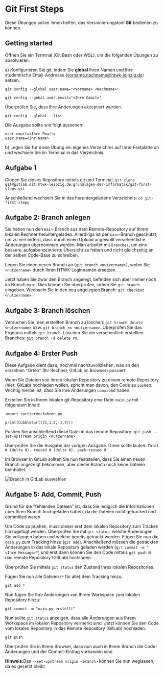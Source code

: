 # Git First Steps

Diese Übungen sollen Ihnen helfen, das Versionierungstool **Git** bedienen zu können.

## Getting started

Öffnen Sie ein Terminal (Git Bash oder WSL), um die folgenden Übungen zu absolvieren.

a) Konfigurieren Sie git, indem Sie **global** Ihren Namen und Ihre studentische Email-Addresse (vorname.nachname@htwk-leipzig.de) setzen.

`git config --global user.name="<Vorname> <Nachname>"`

`git config --gobal user.email="<Ihre Email>"`

Überprüfen Sie, dass Ihre Änderungen akzeptiert wurden.

`git config --global --list`

Die Ausgabe sollte wie folgt aussehen:

```
user.email=<Ihre Email>
user.name=<Ihr Name>
```

b) Legen Sie für diese Übung ein eigenes Verzeichnis auf Ihrer Festplatte an und wechseln Sie im Terminal in das Verzeichnis.

## Aufgabe 1

Clonen Sie dieses Repository mittels git und Terminal:
`git clone git@gitlab.dit.htwk-leipzig.de:grundlagen-der-informatik/git-first-steps.git`

Anschließend wechseln Sie in das heruntergeladene Verzeichnis:
`cd git-first-steps`

## Aufgabe 2: Branch anlegen

Sie haben nun den `main`-Branch aus dem Remote-Repository auf Ihrem lokalen Rechner heruntergeladen. Allerdings ist der `main`-Branch geschützt, um zu verhindern, dass durch einen Upload ungewollt versehentliche Änderungen übernommen werden. Man arbeitet mit `Branches`, um eine bessere, aufgabenzentrierte Übersicht zu haben und nicht gleichzeitig an der selben Code-Base zu schreiben.

 Legen Sie einen neuen Branch an (`git branch <nutzername>`), wobei Sie `<nutzername>` durch Ihren HTWK-Loginnamen ersetzen.

Jetzt haben Sie zwar den Branch angelegt, befinden sich aber immer noch im Branch `main`. Dies können Sie überprüfen, indem Sie `git branch` eingeben. Wechseln Sie in den neu angelegten Branch: `git checkout <nutzername>`.

## Aufgabe 3: Branch löschen

Versuchen Sie, den erstellten Branch zu löschen: `git branch delete <nutzername>` bzw. `git branch rm <nutzername>`.
Überprüfen Sie das Ergebnis mittels `git branch`.
Löschen Sie die versehentlich erstellten Branches: `git branch -d delete rm`.

## Aufgabe 4: Erster Push

Diese Aufgabe dient dazu, nochmal nachzuvollziehen, was an den einzelnen "Orten" (Ihr Rechner, GitLab im Browser) passiert.

Wenn Sie Dateien von Ihrem lokalen Repository zu einem remote Repository (hier: GitLab) hochladen wollen, spricht man davon, den Code zu `push`en. Wichtig hierbei ist, dass Sie Ihre Änderungen `commit`ed haben.

Erstellen Sie in Ihrem lokalen git-Repository eine Datei `main.py` mit folgendem Inhalt:
```
import sortierVerfahren.py

print(bubbleSort([3,1,5,-1,7]))
```

Pushen Sie anschließend diese Datei in das remote Repository: `git push --set-upstream origin <nutzername>`

Überprüfen Sie die Ausgabe der vorigen Ausgabe. Diese sollte lauten: `Total 0 (delta 0), reused 0 (delta 0), pack-reused 0`

Im Browser in GitLab sollten Sie nun feststellen, dass Sie einen neuen Branch angezeigt bekommen, aber dieser Branch noch keine Dateien beinhaltet:

![Branch in GitLab auswählen](https://gitlab.dit.htwk-leipzig.de/grundlagen-der-informatik/git-first-steps/-/blob/main/branch_selection.png)

## Aufgabe 5: Add, Commit, Push

Grund für die "fehlenden Dateien" ist, dass Sie lediglich die Informationen über Ihren Branch hochgeladen haben, da die Dateien nicht getracked und committed waren.

Um Code zu pushen, muss dieser erst dem lokalen Repository zum Tracken hinzugefügt werden. Überprüfen Sie mit `git status`, welche Änderungen Sie vollzogen haben und welche bereits getrackt werden. Fügen Sie nun die `main.py` zum Tracking hinzu (`git add`). Anschließend müssen die getrackten Änderungen in das lokale Repository geladen werden (`git commit -m "<Ihre Message>"`) und erst dann können Sie den Code mittels `git push` in das remote Repository (GitLab) hochladen.

Überprüfen Sie mittels `git status` den Zustand Ihres lokalen Repositories.

Fügen Sie nun alle Dateien (`*` für alle) dem Tracking hinzu.

`git add *`

Nun fügen Sie Ihre Änderungen von Ihrem Workspace zum lokalen Repository hinzu:

`git commit -m "main.py erstellt"`

Nun sollte `git status` anzeigen, dass alle Änderungen aus Ihrem Workspace im lokalen Repository vermerkt sind. Jetzt können Sie den Code vom lokalen Repository in das Remote Repository (GitLab) hochladen.

`git push`

Überprüfen Sie in Ihrem Browser, dass nun auch in Ihrem Branch die Code-Änderungen und der Commit-Eintrag vorhanden sind.

<strong>Hinweis:</strong>Das `--set-upstream origin <branch>` können Sie nun weglassen, da es gesetzt bleibt.